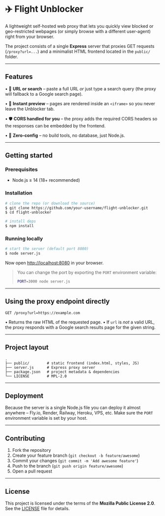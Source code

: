 # ✈️ Flight Unblocker

A lightweight self-hosted web proxy that lets you quickly view blocked or geo-restricted webpages (or simply browse with a different user-agent) right from your browser.

The project consists of a single **Express** server that proxies GET requests (`/proxy?url=...`) and a minimalist HTML frontend located in the `public/` folder.

---

## Features

• 🔗 **URL or search** – paste a full URL *or* just type a search query (the proxy will fallback to a Google search page).

• 🛫 **Instant preview** – pages are rendered inside an `<iframe>` so you never leave the Unblocker tab.

• 🛡 **CORS handled for you** – the proxy adds the required CORS headers so the responses can be embedded by the frontend.

• 🎒 **Zero-config** – no build tools, no database, just Node.js.

---

## Getting started

### Prerequisites

* Node.js ≥ 14 (18+ recommended)

### Installation

```bash
# clone the repo (or download the source)
$ git clone https://github.com/your-username/flight-unblocker.git
$ cd flight-unblocker

# install deps
$ npm install
```

### Running locally

```bash
# start the server (default port 8080)
$ node server.js
```

Now open <http://localhost:8080> in your browser.

> You can change the port by exporting the `PORT` environment variable:
>
> ```bash
> PORT=3000 node server.js
> ```

---

## Using the proxy endpoint directly

```
GET /proxy?url=https://example.com
```

• Returns the raw HTML of the requested page.
• If `url` is *not* a valid URL, the proxy responds with a Google search results page for the given string.

---

## Project layout

```
.
├── public/        # static frontend (index.html, styles, JS)
├── server.js      # Express proxy server
├── package.json   # project metadata & dependencies
└── LICENSE        # MPL-2.0
```

---

## Deployment

Because the server is a single Node.js file you can deploy it almost anywhere – Fly.io, Render, Railway, Heroku, VPS, etc.  Make sure the `PORT` environment variable is set by your host.

---

## Contributing

1. Fork the repository
2. Create your feature branch (`git checkout -b feature/awesome`)
3. Commit your changes (`git commit -m 'Add awesome feature'`)
4. Push to the branch (`git push origin feature/awesome`)
5. Open a pull request

---

## License

This project is licensed under the terms of the **Mozilla Public License 2.0**.  See the [LICENSE](LICENSE) file for details. 